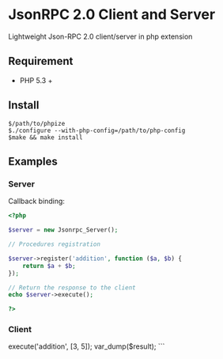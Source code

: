 JsonRPC 2.0 Client and Server
=============================

Lightweight Json-RPC 2.0 client/server in php extension

Requirement
-----------
- PHP 5.3 +

Install
-------
```
$/path/to/phpize
$./configure --with-php-config=/path/to/php-config
$make && make install
```

Examples
--------

### Server
Callback binding:

```php
<?php

$server = new Jsonrpc_Server();

// Procedures registration

$server->register('addition', function ($a, $b) {
    return $a + $b;
});

// Return the response to the client
echo $server->execute();

?>
```

### Client

<?php

$client = new Jsonrpc_Client('http://localhost/server.php');
$result = $client->execute('addition', [3, 5]);

var_dump($result);
```

